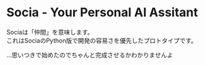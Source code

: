# Socia - Your Personal AI Assitant
Sociaは「仲間」を意味します。  
これはSociaのPython版で開発の容易さを優先したプロトタイプです。  
  
...思いつきで始めたのでちゃんと完成させるかわかりませんよ